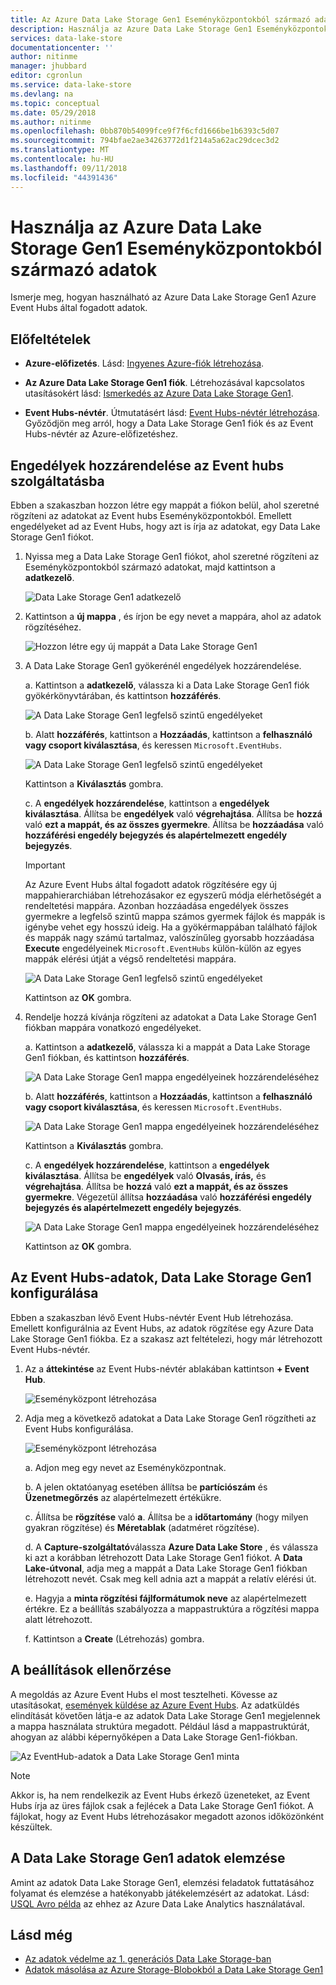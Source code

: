 ```yaml
---
title: Az Azure Data Lake Storage Gen1 Eseményközpontokból származó adatok rögzítése |} A Microsoft Docs
description: Használja az Azure Data Lake Storage Gen1 Eseményközpontokból származó adatok
services: data-lake-store
documentationcenter: ''
author: nitinme
manager: jhubbard
editor: cgronlun
ms.service: data-lake-store
ms.devlang: na
ms.topic: conceptual
ms.date: 05/29/2018
ms.author: nitinme
ms.openlocfilehash: 0bb870b54099fce9f7f6cfd1666be1b6393c5d07
ms.sourcegitcommit: 794bfae2ae34263772d1f214a5a62ac29dcec3d2
ms.translationtype: MT
ms.contentlocale: hu-HU
ms.lasthandoff: 09/11/2018
ms.locfileid: "44391436"
---
```

# <a name="use-azure-data-lake-storage-gen1-to-capture-data-from-event-hubs"></a>Használja az Azure Data Lake Storage Gen1 Eseményközpontokból származó adatok

Ismerje meg, hogyan használható az Azure Data Lake Storage Gen1 Azure Event Hubs által fogadott adatok.

## <a name="prerequisites"></a>Előfeltételek

* **Azure-előfizetés**. Lásd: [Ingyenes Azure-fiók létrehozása](https://azure.microsoft.com/pricing/free-trial/).

* **Az Azure Data Lake Storage Gen1 fiók**. Létrehozásával kapcsolatos utasításokért lásd: [Ismerkedés az Azure Data Lake Storage Gen1](data-lake-store-get-started-portal.md).

*  **Event Hubs-névtér**. Útmutatásért lásd: [Event Hubs-névtér létrehozása](../event-hubs/event-hubs-create.md#create-an-event-hubs-namespace). Győződjön meg arról, hogy a Data Lake Storage Gen1 fiók és az Event Hubs-névtér az Azure-előfizetéshez.


## <a name="assign-permissions-to-event-hubs"></a>Engedélyek hozzárendelése az Event hubs szolgáltatásba

Ebben a szakaszban hozzon létre egy mappát a fiókon belül, ahol szeretné rögzíteni az adatokat az Event hubs Eseményközpontokból. Emellett engedélyeket ad az Event Hubs, hogy azt is írja az adatokat, egy Data Lake Storage Gen1 fiókot. 

1. Nyissa meg a Data Lake Storage Gen1 fiókot, ahol szeretné rögzíteni az Eseményközpontokból származó adatokat, majd kattintson a **adatkezelő**.

    ![Data Lake Storage Gen1 adatkezelő](./media/data-lake-store-archive-eventhub-capture/data-lake-store-open-data-explorer.png "Data Lake Storage Gen1 adatkezelő")

1.  Kattintson a **új mappa** , és írjon be egy nevet a mappára, ahol az adatok rögzítéséhez.

    ![Hozzon létre egy új mappát a Data Lake Storage Gen1](./media/data-lake-store-archive-eventhub-capture/data-lake-store-create-new-folder.png "hozzon létre egy új mappát a Data Lake Storage Gen1")

1. A Data Lake Storage Gen1 gyökerénél engedélyek hozzárendelése. 

    a. Kattintson a **adatkezelő**, válassza ki a Data Lake Storage Gen1 fiók gyökérkönyvtárában, és kattintson **hozzáférés**.

    ![A Data Lake Storage Gen1 legfelső szintű engedélyeket](./media/data-lake-store-archive-eventhub-capture/data-lake-store-assign-permissions-to-root.png "a Data Lake Storage Gen1 legfelső szintű engedélyek hozzárendelése")

    b. Alatt **hozzáférés**, kattintson a **Hozzáadás**, kattintson a **felhasználó vagy csoport kiválasztása**, és keressen `Microsoft.EventHubs`. 

    ![A Data Lake Storage Gen1 legfelső szintű engedélyeket](./media/data-lake-store-archive-eventhub-capture/data-lake-store-assign-eventhub-sp.png "a Data Lake Storage Gen1 legfelső szintű engedélyek hozzárendelése")
    
    Kattintson a **Kiválasztás** gombra.

    c. A **engedélyek hozzárendelése**, kattintson a **engedélyek kiválasztása**. Állítsa be **engedélyek** való **végrehajtása**. Állítsa be **hozzá** való **ezt a mappát, és az összes gyermekre**. Állítsa be **hozzáadása** való **hozzáférési engedély bejegyzés és alapértelmezett engedély bejegyzés**.

    > [!IMPORTANT]
    > Az Azure Event Hubs által fogadott adatok rögzítésére egy új mappahierarchiában létrehozásakor ez egyszerű módja elérhetőségét a rendeltetési mappára.  Azonban hozzáadása engedélyek összes gyermekre a legfelső szintű mappa számos gyermek fájlok és mappák is igénybe vehet egy hosszú ideig.  Ha a gyökérmappában található fájlok és mappák nagy számú tartalmaz, valószínűleg gyorsabb hozzáadása **Execute** engedélyeinek `Microsoft.EventHubs` külön-külön az egyes mappák elérési útját a végső rendeltetési mappára. 

    ![A Data Lake Storage Gen1 legfelső szintű engedélyeket](./media/data-lake-store-archive-eventhub-capture/data-lake-store-assign-eventhub-sp1.png "a Data Lake Storage Gen1 legfelső szintű engedélyek hozzárendelése")

    Kattintson az **OK** gombra.

1. Rendelje hozzá kívánja rögzíteni az adatokat a Data Lake Storage Gen1 fiókban mappára vonatkozó engedélyeket.

    a. Kattintson a **adatkezelő**, válassza ki a mappát a Data Lake Storage Gen1 fiókban, és kattintson **hozzáférés**.

    ![A Data Lake Storage Gen1 mappa engedélyeinek hozzárendeléséhez](./media/data-lake-store-archive-eventhub-capture/data-lake-store-assign-permissions-to-folder.png "rendelje hozzá a Data Lake Storage Gen1 mappára vonatkozó engedélyeket")

    b. Alatt **hozzáférés**, kattintson a **Hozzáadás**, kattintson a **felhasználó vagy csoport kiválasztása**, és keressen `Microsoft.EventHubs`. 

    ![A Data Lake Storage Gen1 mappa engedélyeinek hozzárendeléséhez](./media/data-lake-store-archive-eventhub-capture/data-lake-store-assign-eventhub-sp.png "rendelje hozzá a Data Lake Storage Gen1 mappára vonatkozó engedélyeket")
    
    Kattintson a **Kiválasztás** gombra.

    c. A **engedélyek hozzárendelése**, kattintson a **engedélyek kiválasztása**. Állítsa be **engedélyek** való **Olvasás, írás,** és **végrehajtása**. Állítsa be **hozzá** való **ezt a mappát, és az összes gyermekre**. Végezetül állítsa **hozzáadása** való **hozzáférési engedély bejegyzés és alapértelmezett engedély bejegyzés**.

    ![A Data Lake Storage Gen1 mappa engedélyeinek hozzárendeléséhez](./media/data-lake-store-archive-eventhub-capture/data-lake-store-assign-eventhub-sp-folder.png "rendelje hozzá a Data Lake Storage Gen1 mappára vonatkozó engedélyeket")
    
    Kattintson az **OK** gombra. 

## <a name="configure-event-hubs-to-capture-data-to-data-lake-storage-gen1"></a>Az Event Hubs-adatok, Data Lake Storage Gen1 konfigurálása

Ebben a szakaszban lévő Event Hubs-névtér Event Hub létrehozása. Emellett konfigurálnia az Event Hubs, az adatok rögzítése egy Azure Data Lake Storage Gen1 fiókba. Ez a szakasz azt feltételezi, hogy már létrehozott Event Hubs-névtér.

1. Az a **áttekintése** az Event Hubs-névtér ablakában kattintson **+ Event Hub**.

    ![Eseményközpont létrehozása](./media/data-lake-store-archive-eventhub-capture/data-lake-store-create-event-hub.png "Eseményközpont létrehozása")

1. Adja meg a következő adatokat a Data Lake Storage Gen1 rögzítheti az Event Hubs konfigurálása.

    ![Eseményközpont létrehozása](./media/data-lake-store-archive-eventhub-capture/data-lake-store-configure-eventhub.png "Eseményközpont létrehozása")

    a. Adjon meg egy nevet az Eseményközpontnak.
    
    b. A jelen oktatóanyag esetében állítsa be **partíciószám** és **Üzenetmegőrzés** az alapértelmezett értékükre.
    
    c. Állítsa be **rögzítése** való **a**. Állítsa be a **időtartomány** (hogy milyen gyakran rögzítése) és **Méretablak** (adatméret rögzítése). 
    
    d. A **Capture-szolgáltató**válassza **Azure Data Lake Store** , és válassza ki azt a korábban létrehozott Data Lake Storage Gen1 fiókot. A **Data Lake-útvonal**, adja meg a mappát a Data Lake Storage Gen1 fiókban létrehozott nevét. Csak meg kell adnia azt a mappát a relatív elérési út.

    e. Hagyja a **minta rögzítési fájlformátumok neve** az alapértelmezett értékre. Ez a beállítás szabályozza a mappastruktúra a rögzítési mappa alatt létrehozott.

    f. Kattintson a **Create** (Létrehozás) gombra.

## <a name="test-the-setup"></a>A beállítások ellenőrzése

A megoldás az Azure Event Hubs el most tesztelheti. Kövesse az utasításokat, [események küldése az Azure Event Hubs](../event-hubs/event-hubs-dotnet-framework-getstarted-send.md). Az adatküldés elindítását követően látja-e az adatok Data Lake Storage Gen1 megjelennek a mappa használata struktúra megadott. Például lásd a mappastruktúrát, ahogyan az alábbi képernyőképen a Data Lake Storage Gen1-fiókban.

![Az EventHub-adatok a Data Lake Storage Gen1 minta](./media/data-lake-store-archive-eventhub-capture/data-lake-store-eventhub-data-sample.png "minta az EventHub-adatok a Data Lake Storage Gen1")

> [!NOTE]
> Akkor is, ha nem rendelkezik az Event Hubs érkező üzeneteket, az Event Hubs írja az üres fájlok csak a fejlécek a Data Lake Storage Gen1 fiókot. A fájlokat, hogy az Event Hubs létrehozásakor megadott azonos időközönként készültek.
> 
>

## <a name="analyze-data-in-data-lake-storage-gen1"></a>A Data Lake Storage Gen1 adatok elemzése

Amint az adatok Data Lake Storage Gen1, elemzési feladatok futtatásához folyamat és elemzése a hatékonyabb játékelemzésért az adatokat. Lásd: [USQL Avro példa](https://github.com/Azure/usql/tree/master/Examples/AvroExamples) az ehhez az Azure Data Lake Analytics használatával.
  

## <a name="see-also"></a>Lásd még
* [Az adatok védelme az 1. generációs Data Lake Storage-ban](data-lake-store-secure-data.md)
* [Adatok másolása az Azure Storage-Blobokból a Data Lake Storage Gen1](data-lake-store-copy-data-azure-storage-blob.md)
